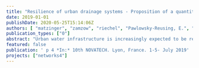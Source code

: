 ```yaml
---
title: "Resilience of urban drainage systems - Proposition of a quantitative approach"
date: 2019-01-01
publishDate: 2020-05-25T15:14:06Z
authors: [ "matzinger", "zamzow", "riechel", "Pawlowsky-Reusing, E.", "rouault" ]
publication_types: ["0"]
abstract: "Urban water infrastructure is increasingly expected to be resilient to change. To support such resilience goals of cities we propose an approach, which quantifies resilience based on observed or simulated system performance and a tolerable threshold of performance. The approach is demonstrated for the performance of urban drainage systems during storm events regarding their impact on receiving surface waters. The exemplary application underlines that resilience can be quantified and that it may support the understanding of system performance. Moreover, different disturbances (such as storm events or technical system failures) can be assessed separately or in combination. The presented approach is suggested as a starting point to be tested and developed further. In order to allow this development, all the functions used were joined in an R package and made freely available online."
featured: false
publication: ' p 4 *In:* 10th NOVATECH. Lyon, France. 1-5- July 2019'
projects: ["networks4"]
---
```


